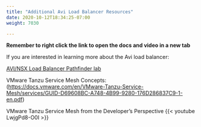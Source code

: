 ```yaml
---
title: "Additional Avi Load Balancer Resources"
date: 2020-10-12T18:34:25-07:00
weight: 7030

---
```


**Remember to right click the link to open the  docs and video in a new tab**   


If you are interested in learning more about the Avi load balancer:

[AVI/NSX Load Balancer Pathfinder lab](https://pathfinder.vmware.com/v3/path/nsxbc)  

VMware Tanzu Service Mesh Concepts: (https://docs.vmware.com/en/VMware-Tanzu-Service-Mesh/services/GUID-D69608BC-A748-4B99-9280-176D286837C9-1-en.pdf)

VMware Tanzu Service Mesh from the Developer’s Perspective {{< youtube LwjgPd8-O0I  >}}


